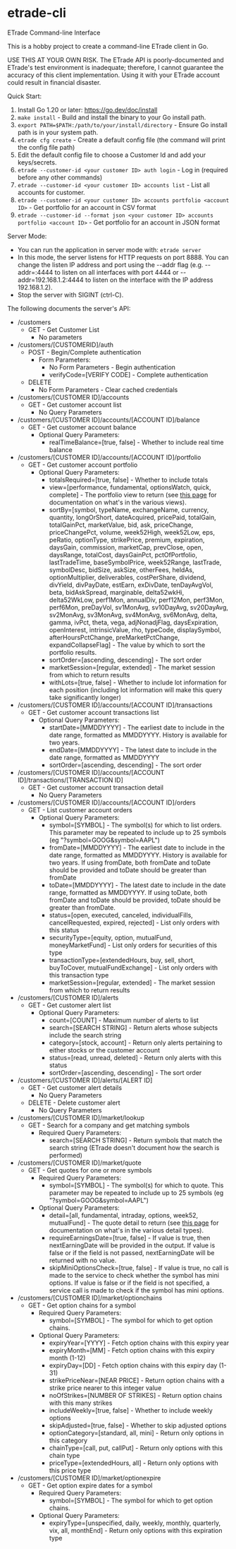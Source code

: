 # etrade-cli
ETrade Command-line Interface

This is a hobby project to create a command-line ETrade client in Go.

USE THIS AT YOUR OWN RISK. The ETrade API is poorly-documented and ETrade's test environment is inadequate; therefore, I cannot guarantee the accuracy of this client implementation. Using it with your ETrade account could result in financial disaster.   

Quick Start:
1. Install Go 1.20 or later: https://go.dev/doc/install
2. `make install` - Build and install the binary to your Go install path.
3. `export PATH=$PATH:/path/to/your/install/directory` - Ensure Go install path is in your system path.
4. `etrade cfg create` - Create a default config file (the command will print the config file path)
5. Edit the default config file to choose a Customer Id and add your keys/secrets.
6. `etrade --customer-id <your customer ID> auth login` - Log in (required before any other commands)
7. `etrade --customer-id <your customer ID> accounts list` - List all accounts for customer.
8. `etrade --customer-id <your customer ID> accounts portfolio <account ID>` - Get portfolio for an account in CSV format
9. `etrade --customer-id --format json <your customer ID> accounts portfolio <account ID>` - Get portfolio for an account in JSON format

Server Mode:
* You can run the application in server mode with: `etrade server`
* In this mode, the server listens for HTTP requests on port 8888. You can change the listen IP address and port using the --addr flag (e.g. --addr=:4444 to listen on all interfaces with port 4444 or --addr=192.168.1.2:4444 to listen on the interface with the IP address 192.168.1.2).
* Stop the server with SIGINT (ctrl-C).

The following documents the server's API:
* /customers
    * GET - Get Customer List
        * No parameters
* /customers/[CUSTOMERID]/auth
    * POST - Begin/Complete authentication
        * Form Parameters:
            * No Form Parameters - Begin authentication
            * verifyCode=[VERIFY CODE] - Complete authentication
    * DELETE
        * No Form Parameters - Clear cached credentials
* /customers/[CUSTOMER ID]/accounts
    * GET - Get customer account list
        * No Query Parameters
* /customers/[CUSTOMER ID]/accounts/[ACCOUNT ID]/balance
    * GET - Get customer account balance
        * Optional Query Parameters:
            * realTimeBalance=[true, false] - Whether to include real time balance
* /customers/[CUSTOMER ID]/accounts/[ACCOUNT ID]/portfolio
    * GET - Get customer account portfolio
        * Optional Query Parameters:
            * totalsRequired=[true, false] - Whether to include totals
            * view=[performance, fundamental, optionsWatch, quick, complete] - The portfolio view to return (see [this page](https://apisb.etrade.com/docs/api/account/api-portfolio-v1.html#/definitions/Position) for documentation on what's in the various views).
            * sortBy=[symbol, typeName, exchangeName, currency, quantity, longOrShort, dateAcquired, pricePaid, totalGain, totalGainPct, marketValue, bid, ask, priceChange, priceChangePct, volume, week52High, week52Low, eps, peRatio, optionType, strikePrice, premium, expiration, daysGain, commission, marketCap, prevClose, open, daysRange, totalCost, daysGainPct, pctOfPortfolio, lastTradeTime, baseSymbolPrice, week52Range, lastTrade, symbolDesc, bidSize, askSize, otherFees, heldAs, optionMultiplier, deliverables, costPerShare, dividend, divYield, divPayDate, estEarn, exDivDate, tenDayAvgVol, beta, bidAskSpread, marginable, delta52wkHi, delta52WkLow, perf1Mon, annualDiv, perf12Mon, perf3Mon, perf6Mon, preDayVol, sv1MonAvg, sv10DayAvg, sv20DayAvg, sv2MonAvg, sv3MonAvg, sv4MonAvg, sv6MonAvg, delta, gamma, ivPct, theta, vega, adjNonadjFlag, daysExpiration, openInterest, intrinsicValue, rho, typeCode, displaySymbol, afterHoursPctChange, preMarketPctChange, expandCollapseFlag] - The value by which to sort the portfolio results.
            * sortOrder=[ascending, descending] - The sort order
            * marketSession=[regular, extended] - The market session from which to return results
            * withLots=[true, false] - Whether to include lot information for each position (including lot information will make this query take significantly longer)
* /customers/[CUSTOMER ID]/accounts/[ACCOUNT ID]/transactions
    * GET - Get customer account transactions list
        * Optional Query Parameters:
            * startDate=[MMDDYYYY] - The earliest date to include in the date range, formatted as MMDDYYYY. History is available for two years.
            * endDate=[MMDDYYYY] - The latest date to include in the date range, formatted as MMDDYYYY
            * sortOrder=[ascending, descending] - The sort order
* /customers/[CUSTOMER ID]/accounts/[ACCOUNT ID]/transactions/[TRANSACTION ID]
    * GET - Get customer account transaction detail
        * No Query Parameters
* /customers/[CUSTOMER ID]/accounts/[ACCOUNT ID]/orders
    * GET - List customer account orders
        * Optional Query Parameters:
            * symbol=[SYMBOL] - The symbol(s) for which to list orders. This parameter may be repeated to include up to 25 symbols (eg "?symbol=GOOG&symbol=AAPL")
            * fromDate=[MMDDYYYY] - The earliest date to include in the date range, formatted as MMDDYYYY. History is available for two years. If using fromDate, both fromDate and toDate should be provided and toDate should be greater than fromDate
            * toDate=[MMDDYYYY] - The latest date to include in the date range, formatted as MMDDYYYY. If using toDate, both fromDate and toDate should be provided, toDate should be greater than fromDate.
            * status=[open, executed, canceled, individualFills, cancelRequested, expired, rejected] - List only orders with this status
            * securityType=[equity, option, mutualFund, moneyMarketFund] - List only orders for securities of this type
            * transactionType=[extendedHours, buy, sell, short, buyToCover, mutualFundExchange] - List only orders with this transaction type
            * marketSession=[regular, extended] - The market session from which to return results
* /customers/[CUSTOMER ID]/alerts
    * GET - Get customer alert list
        * Optional Query Parameters:
            * count=[COUNT] - Maximum number of alerts to list
            * search=[SEARCH STRING] - Return alerts whose subjects include the search string
            * category=[stock, account] - Return only alerts pertaining to either stocks or the customer account
            * status=[read, unread, deleted] - Return only alerts with this status
            * sortOrder=[ascending, descending] - The sort order
* /customers/[CUSTOMER ID]/alerts/[ALERT ID]
    * GET - Get customer alert details
        * No Query Parameters
    * DELETE - Delete customer alert
        * No Query Parameters
* /customers/[CUSTOMER ID]/market/lookup
    * GET - Search for a company and get matching symbols
        * Required Query Parameters:
            * search=[SEARCH STRING] - Return symbols that match the search string (ETrade doesn't document how the search is performed)
* /customers/[CUSTOMER ID]/market/quote
    * GET - Get quotes for one or more symbols
        * Required Query Parameters:
            * symbol=[SYMBOL] - The symbol(s) for which to quote. This parameter may be repeated to include up to 25 symbols (eg "?symbol=GOOG&symbol=AAPL")
        * Optional Query Parameters:
            * detail=[all, fundamental, intraday, options, week52, mutualFund] - The quote detail to return (see [this page](https://apisb.etrade.com/docs/api/market/api-quote-v1.html#/definitions/QuoteData) for documentation on what's in the various detail types).
            * requireEarningsDate=[true, false] - If value is true, then nextEarningDate will be provided in the output. If value is false or if the field is not passed, nextEarningDate will be returned with no value.
            * skipMiniOptionsCheck=[true, false] - If value is true, no call is made to the service to check whether the symbol has mini options. If value is false or if the field is not specified, a service call is made to check if the symbol has mini options.
* /customers/[CUSTOMER ID]/market/optionchains
    * GET - Get option chains for a symbol
        * Required Query Parameters:
            * symbol=[SYMBOL] - The symbol for which to get option chains.
        * Optional Query Parameters:
            * expiryYear=[YYYY] - Fetch option chains with this expiry year
            * expiryMonth=[MM] - Fetch option chains with this expiry month (1-12)
            * expiryDay=[DD] - Fetch option chains with this expiry day (1-31)
            * strikePriceNear=[NEAR PRICE] - Return option chains with a strike price nearer to this integer value
            * noOfStrikes=[NUMBER OF STRIKES] - Return option chains with this many strikes
            * includeWeekly=[true, false] - Whether to include weekly options
            * skipAdjusted=[true, false] - Whether to skip adjusted options
            * optionCategory=[standard, all, mini] - Return only options in this category
            * chainType=[call, put, callPut] - Return only options with this chain type
            * priceType=[extendedHours, all] - Return only options with this price type
* /customers/[CUSTOMER ID]/market/optionexpire
    * GET - Get option expire dates for a symbol
        * Required Query Parameters:
            * symbol=[SYMBOL] - The symbol for which to get option chains.
        * Optional Query Parameters:
            * expiryType=[unspecified, daily, weekly, monthly, quarterly, vix, all, monthEnd] - Return only options with this expiration type
